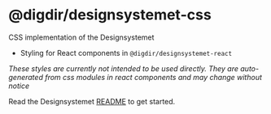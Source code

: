 # @digdir/designsystemet-css

CSS implementation of the Designsystemet

- Styling for React components in `@digdir/designsystemet-react`

_These styles are currently not intended to be used directly. They are auto-generated from css modules in react components and may change without notice_

Read the Designsystemet [README](https://github.com/digdir/designsystemet) to get started.

